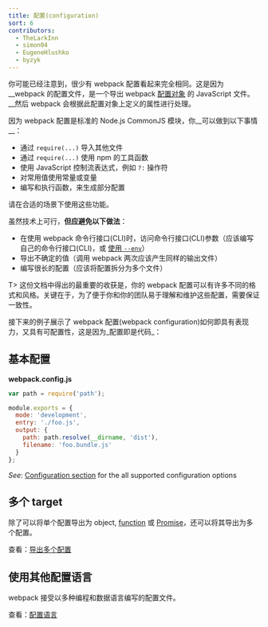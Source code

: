 ```yaml
---
title: 配置(configuration)
sort: 6
contributors:
  - TheLarkInn
  - simon04
  - EugeneHlushko
  - byzyk
---
```


你可能已经注意到，很少有 webpack 配置看起来完全相同。这是因为 __webpack 的配置文件，是一个导出 webpack [配置对象](/configuration/) 的 JavaScript 文件。__然后 webpack 会根据此配置对象上定义的属性进行处理。

因为 webpack 配置是标准的 Node.js CommonJS 模块，你__可以做到以下事情__：

- 通过 `require(...)` 导入其他文件
- 通过 `require(...)` 使用 npm 的工具函数
- 使用 JavaScript 控制流表达式，例如 `?:` 操作符
- 对常用值使用常量或变量
- 编写和执行函数，来生成部分配置

请在合适的场景下使用这些功能。

虽然技术上可行，__但应避免以下做法__：

- 在使用 webpack 命令行接口(CLI)时，访问命令行接口(CLI)参数（应该编写自己的命令行接口(CLI)，或 [使用 `--env`](/configuration/configuration-types/)）
- 导出不确定的值（调用 webpack 两次应该产生同样的输出文件）
- 编写很长的配置（应该将配置拆分为多个文件）

T> 这份文档中得出的最重要的收获是，你的 webpack 配置可以有许多不同的格式和风格。关键在于，为了便于你和你的团队易于理解和维护这些配置，需要保证一致性。

接下来的例子展示了 webpack 配置(webpack configuration)如何即具有表现力，又具有可配置性，这是因为_配置即是代码_：

## 基本配置

__webpack.config.js__

```javascript
var path = require('path');

module.exports = {
  mode: 'development',
  entry: './foo.js',
  output: {
    path: path.resolve(__dirname, 'dist'),
    filename: 'foo.bundle.js'
  }
};
```

_See_: [Configuration section](/configuration/) for the all supported configuration options

## 多个 target

除了可以将单个配置导出为 object, [function](/configuration/configuration-types/#exporting-a-function) 或 [Promise](/configuration/configuration-types/#exporting-a-promise)，还可以将其导出为多个配置。

查看：[导出多个配置](/configuration/configuration-types/#exporting-multiple-configurations)

## 使用其他配置语言

webpack 接受以多种编程和数据语言编写的配置文件。

查看：[配置语言](/configuration/configuration-languages/)
